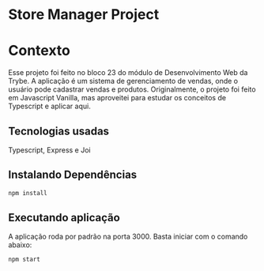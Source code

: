 
# Store Manager Project

# Contexto
Esse projeto foi feito no bloco 23 do módulo de Desenvolvimento Web da Trybe. A aplicação é um sistema de gerenciamento de vendas, onde o usuário pode cadastrar vendas e produtos. Originalmente, o projeto foi feito em Javascript Vanilla, mas aproveitei para estudar os conceitos de Typescript e aplicar aqui.

## Tecnologias usadas

Typescript, Express e Joi

## Instalando Dependências

```bash 
npm install
``` 

## Executando aplicação

A aplicação roda por padrão na porta 3000. Basta iniciar com o comando abaixo:
  ```
  npm start
  ```
